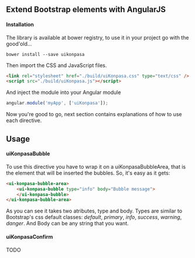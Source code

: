 ## Extend Bootstrap elements with AngularJS

#### Installation

The library is available at bower registry, to use it in your project go with the good'old...
```
bower install --save uikonpasa
```

Then import the CSS and JavaScript files.
```html
<link rel="stylesheet" href="./build/uiKonpasa.css" type="text/css" />
<script src="./build/uiKonpasa.js"></script>
```

And inject the module into your Angular module
```javascript
angular.module('myApp', ['uiKonpasa']);
```

Now you're good to go, next section contains explanations of how to use each directive.

## Usage
#### uiKonpasaBubble
To use this directive you have to wrap it on a uiKonpasaBubbleArea, that is the element that will be inserted the bubbles. So, it's easy as it gets:
```html
<ui-konpasa-bubble-area>
	<ui-konpasa-bubble type="info" body="Bubble message">
	</ui-konpasa-bubble>
</ui-konpasa-bubble-area>
```
As you can see it takes two atributes, type and body. Types are similar to Bootstrap's css default classes: *default*, *primary*, *info*, *success*, *warning*, *danger*. And Body can be any string that you want.

#### uiKonpasaConfirm
TODO